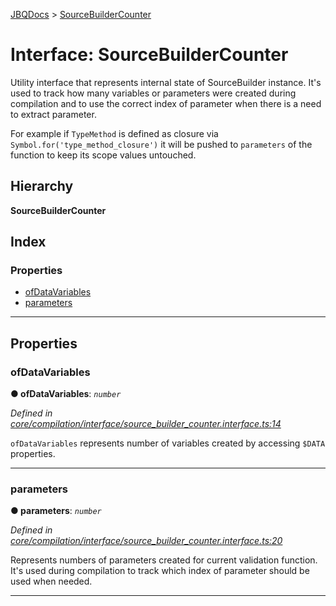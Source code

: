 [JBQDocs](../README.md) > [SourceBuilderCounter](../interfaces/sourcebuildercounter.md)

# Interface: SourceBuilderCounter

Utility interface that represents internal state of SourceBuilder instance. It's used to track how many variables or parameters were created during compilation and to use the correct index of parameter when there is a need to extract parameter.

For example if `TypeMethod` is defined as closure via `Symbol.for('type_method_closure')` it will be pushed to `parameters` of the function to keep its scope values untouched.

## Hierarchy

**SourceBuilderCounter**

## Index

### Properties

* [ofDataVariables](sourcebuildercounter.md#ofdatavariables)
* [parameters](sourcebuildercounter.md#parameters)

---

## Properties

<a id="ofdatavariables"></a>

###  ofDataVariables

**● ofDataVariables**: *`number`*

*Defined in [core/compilation/interface/source_builder_counter.interface.ts:14](https://github.com/krnik/vjs-validator/blob/08b1300/src/core/compilation/interface/source_builder_counter.interface.ts#L14)*

`ofDataVariables` represents number of variables created by accessing `$DATA` properties.

___
<a id="parameters"></a>

###  parameters

**● parameters**: *`number`*

*Defined in [core/compilation/interface/source_builder_counter.interface.ts:20](https://github.com/krnik/vjs-validator/blob/08b1300/src/core/compilation/interface/source_builder_counter.interface.ts#L20)*

Represents numbers of parameters created for current validation function. It's used during compilation to track which index of parameter should be used when needed.

___

